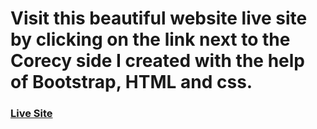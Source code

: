 # Visit this beautiful website live site by clicking on the link next to the Corecy side I created with the help of Bootstrap, HTML and css.
 ### [Live Site](https://tanvir-alam625.github.io/panda-commerce/)